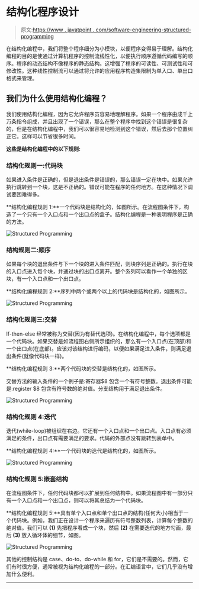 # 结构化程序设计

> 原文:[https://www . javatpoint . com/software-engineering-structured-programming](https://www.javatpoint.com/software-engineering-structured-programming)

在结构化编程中，我们将整个程序细分为小模块，以便程序变得易于理解。结构化编程的目的是使通过计算机程序的控制流线性化，以便执行顺序遵循代码编写的顺序。程序的动态结构不像程序的静态结构。这增强了程序的可读性、可测试性和可修改性。这种线性控制流可以通过将允许的应用程序构造集限制为单入口、单出口格式来管理。

## 我们为什么使用结构化编程？

我们使用结构化编程，因为它允许程序员容易地理解程序。如果一个程序由成千上万条指令组成，并且出现了一个错误，那么在整个程序中找到这个错误是很复杂的，但是在结构化编程中，我们可以很容易地检测到这个错误，然后去那个位置纠正它。这样可以节省很多时间。

**这些是结构化编程中的以下规则:**

### 结构化规则一:代码块

如果进入条件是正确的，但是退出条件是错误的，那么错误一定在块中。如果允许执行跳转到一个块，这是不正确的。错误可能在程序的任何地方。在这种情况下调试要困难得多。

**结构化编程规则 1:**一个代码块是结构化的，如图所示。在流程图条件下，构造了一个只有一个入口点和一个出口点的盒子。结构化编程是一种表明程序是正确的方法。

![Structured Programming](../Images/76911607070e3d69f22e1411ce039c24.png)

### 结构规则二:顺序

如果每个块的退出条件与下一个块的进入条件匹配，则块序列是正确的。执行在块的入口点进入每个块，并通过块的出口点离开。整个系列可以看作一个单独的区块，有一个入口点和一个出口点。

**结构化编程规则 2:**序列中两个或两个以上的代码块是结构化的，如图所示。

![Structured Programming](../Images/2b67d9ecee5d55d8b07d5c519224eb6a.png)

### 结构化规则三:交替

If-then-else 经常被称为交替(因为有替代选项)。在结构化编程中，每个选项都是一个代码块。如果交替是如流程图右侧所示组织的，那么有一个入口点(在顶部)和一个出口点(在底部)。应该对该结构进行编码，以便如果满足进入条件，则满足退出条件(就像代码块一样)。

**结构化编程规则 3:**两个代码块的交替是结构化的，如图所示。

交替方法的输入条件的一个例子是:寄存器$8 包含一个有符号整数。退出条件可能是:register $8 包含有符号数的绝对值。分支结构用于满足退出条件。

![Structured Programming](../Images/a4d6326f1e79b49b46506c4fdaa1876b.png)

### 结构化规则 4:迭代

迭代(while-loop)被组织在右边。它还有一个入口点和一个出口点。入口点有必须满足的条件，出口点有需要满足的要求。代码的外部点没有跳转到表单中。

**结构化编程规则 4:**一个代码块的迭代是结构化的，如图所示。

![Structured Programming](../Images/b75615a6eb5a1bd075ad742fbc30ad65.png)

### 结构化规则 5:嵌套结构

在流程图条件下，任何代码块都可以扩展到任何结构中。如果流程图中有一部分只有一个入口点和一个出口点，则可以将其总结为一个代码块。

**结构化编程规则 5:**具有单个入口点和单个出口点的结构(任何大小)相当于一个代码块。例如，我们正在设计一个程序来遍历有符号整数列表，计算每个整数的绝对值。我们可以 **(1)** 先把程序看成一个块，然后 **(2)** 在需要迭代的地方勾画，最后 **(3)** 放入循环体的细节，如图。

![Structured Programming](../Images/8496fa374d8358792e13cbc907225cc0.png)

其他的控制结构是 case、do-to、do-while 和 for，它们是不需要的。然而，它们有时很方便，通常被视为结构化编程的一部分。在汇编语言中，它们几乎没有增加什么便利。

* * *